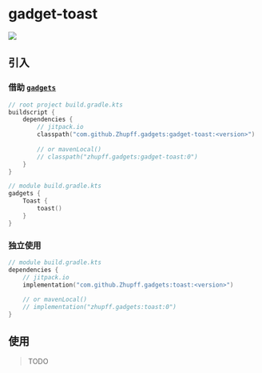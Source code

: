 # gadget-toast

 [![](https://jitpack.io/v/Zhupff/gadgets.svg)](https://jitpack.io/#Zhupff/gadgets)

## 引入

### 借助 [`gadgets`](../README.md)

```kotlin
// root project build.gradle.kts
buildscript {
    dependencies {
        // jitpack.io
        classpath("com.github.Zhupff.gadgets:gadget-toast:<version>")
        
        // or mavenLocal()
        // classpath("zhupff.gadgets:gadget-toast:0")
    }
}

// module build.gradle.kts
gadgets {
    Toast {
        toast()
    }
}
```

### 独立使用

```kotlin
// module build.gradle.kts
dependencies {
    // jitpack.io
    implementation("com.github.Zhupff.gadgets:toast:<version>")
    
    // or mavenLocal()
    // implementation("zhupff.gadgets:toast:0")
}
```



## 使用

> TODO